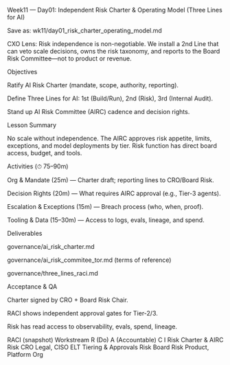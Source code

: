 Week11 — Day01: Independent Risk Charter & Operating Model (Three Lines for AI)

Save as: wk11/day01_risk_charter_operating_model.md

CXO Lens: Risk independence is non-negotiable. We install a 2nd Line that can veto scale decisions, owns the risk taxonomy, and reports to the Board Risk Committee—not to product or revenue.

Objectives

Ratify AI Risk Charter (mandate, scope, authority, reporting).

Define Three Lines for AI: 1st (Build/Run), 2nd (Risk), 3rd (Internal Audit).

Stand up AI Risk Committee (AIRC) cadence and decision rights.

Lesson Summary

No scale without independence. The AIRC approves risk appetite, limits, exceptions, and model deployments by tier. Risk function has direct board access, budget, and tools.

Activities (⏱ 75–90m)

Org & Mandate (25m) — Charter draft; reporting lines to CRO/Board Risk.

Decision Rights (20m) — What requires AIRC approval (e.g., Tier-3 agents).

Escalation & Exceptions (15m) — Breach process (who, when, proof).

Tooling & Data (15–30m) — Access to logs, evals, lineage, and spend.

Deliverables

governance/ai_risk_charter.md

governance/ai_risk_commitee_tor.md (terms of reference)

governance/three_lines_raci.md

Acceptance & QA

Charter signed by CRO + Board Risk Chair.

RACI shows independent approval gates for Tier-2/3.

Risk has read access to observability, evals, spend, lineage.

RACI (snapshot)
Workstream	R (Do)	A (Accountable)	C	I
Risk Charter & AIRC	Risk	CRO	Legal, CISO	ELT
Tiering & Approvals	Risk	Board Risk	Product, Platform	Org
